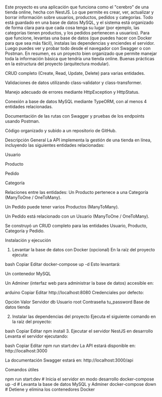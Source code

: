Este proyecto es una aplicación que funciona como el "cerebro" de una tienda online, hecha con NestJS. Lo que permite es crear, ver, actualizar y borrar información sobre usuarios, productos, pedidos y categorías. Todo está guardado en una base de datos MySQL, y el sistema está organizado de forma clara para que cada cosa tenga su lugar (por ejemplo, las categorías tienen productos, y los pedidos pertenecen a usuarios). Para que funcione, levantas una base de datos (que puedes hacer con Docker para que sea más fácil), instalas las dependencias y enciendes el servidor. Luego puedes ver y probar todo desde el navegador con Swagger o con Postman. En resumen, es un proyecto bien organizado que permite manejar toda la información básica que tendría una tienda online.
Buenas prácticas en la estructura del proyecto (arquitectura modular).

CRUD completo (Create, Read, Update, Delete) para varias entidades.

Validaciones de datos utilizando class-validator y class-transformer.

Manejo adecuado de errores mediante HttpException y HttpStatus.

Conexión a base de datos MySQL mediante TypeORM, con al menos 4 entidades relacionadas.

Documentación de las rutas con Swagger y pruebas de los endpoints usando Postman.

Código organizado y subido a un repositorio de GitHub.

 Descripción General
La API implementa la gestión de una tienda en línea, incluyendo las siguientes entidades relacionadas:

Usuario

Producto

Pedido

Categoría

Relaciones entre las entidades:
Un Producto pertenece a una Categoría (ManyToOne / OneToMany).

Un Pedido puede tener varios Productos (ManyToMany).

Un Pedido está relacionado con un Usuario (ManyToOne / OneToMany).

Se construyó un CRUD completo para las entidades Usuario, Producto, Categoría y Pedido.

Instalación y ejecución
1. Levantar la base de datos con Docker (opcional)
En la raíz del proyecto ejecuta:

bash
Copiar
Editar
docker-compose up -d
Esto levantará:

Un contenedor MySQL

Un Adminer (interfaz web para administrar la base de datos) accesible en:

arduino
Copiar
Editar
http://localhost:8080
Credenciales por defecto:

Opción	Valor
Servidor	db
Usuario	root
Contraseña	tu_password
Base de datos	tienda

2. Instalar las dependencias del proyecto
Ejecuta el siguiente comando en la raíz del proyecto:

bash
Copiar
Editar
npm install
3. Ejecutar el servidor NestJS en desarrollo
Levanta el servidor ejecutando:

bash
Copiar
Editar
npm run start:dev
La API estará disponible en:
http://localhost:3000

La documentación Swagger estará en:
http://localhost:3000/api

 Comandos útiles

npm run start:dev       # Inicia el servidor en modo desarrollo
docker-compose up -d    # Levanta la base de datos MySQL y Adminer
docker-compose down     # Detiene y elimina los contenedores Docker

